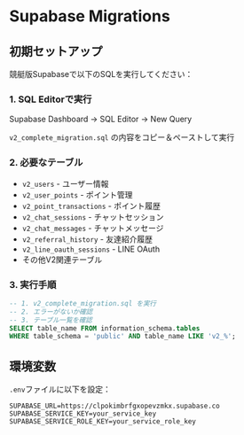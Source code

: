 # Supabase Migrations

## 初期セットアップ

競艇版Supabaseで以下のSQLを実行してください：

### 1. SQL Editorで実行

Supabase Dashboard → SQL Editor → New Query

`v2_complete_migration.sql` の内容をコピー＆ペーストして実行

### 2. 必要なテーブル

- `v2_users` - ユーザー情報
- `v2_user_points` - ポイント管理
- `v2_point_transactions` - ポイント履歴
- `v2_chat_sessions` - チャットセッション
- `v2_chat_messages` - チャットメッセージ
- `v2_referral_history` - 友達紹介履歴
- `v2_line_oauth_sessions` - LINE OAuth
- その他V2関連テーブル

### 3. 実行手順

```sql
-- 1. v2_complete_migration.sql を実行
-- 2. エラーがないか確認
-- 3. テーブル一覧を確認
SELECT table_name FROM information_schema.tables 
WHERE table_schema = 'public' AND table_name LIKE 'v2_%';
```

## 環境変数

`.env`ファイルに以下を設定：

```
SUPABASE_URL=https://clpokimbrfgxopevzmkx.supabase.co
SUPABASE_SERVICE_KEY=your_service_key
SUPABASE_SERVICE_ROLE_KEY=your_service_role_key
```
